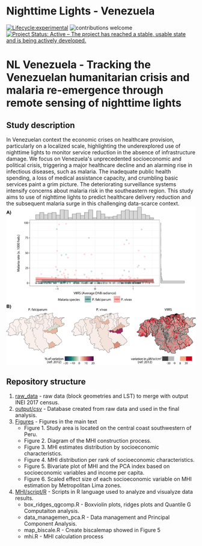 # **Nighttime Lights - Venezuela**

[![Lifecycle:experimental](https://img.shields.io/badge/lifecycle-experimental-orange.svg)](https://www.tidyverse.org/lifecycle/#experimental)
![contributions welcome](https://img.shields.io/badge/contributions-welcome-brightgreen.svg?style=flat)
[![Project Status: Active – The project has reached a stable, usable state and is being actively developed.](https://www.repostatus.org/badges/latest/active.svg)](https://www.repostatus.org/#active)

# NL Venezuela - Tracking the Venezuelan humanitarian crisis and malaria re-emergence through remote sensing of nighttime lights

## Study description
In Venezuelan context the economic crises on healthcare provision, particularly on a localized scale, highlighting the underexplored use of nighttime lights to monitor service reduction in the absence of infrastructure damage. We focus on Venezuela's unprecedented socioeconomic and political crisis, triggering a major healthcare decline and an alarming rise in infectious diseases, such as malaria. The inadequate public health spending, a loss of medical assistance capacity, and crumbling basic services paint a grim picture. The deteriorating surveillance systems intensify concerns about malaria risk in the southeastern region. This study aims to use of nighttime lights to predict healthcare delivery reduction and the subsequent malaria surge in this challenging data-scarce context.
![](https://github.com/healthinnovation/NL_Venezuela/blob/main/Fig1_v3.png)

## Repository structure

1. [raw_data](https://github.com/healthinnovation/MHI/tree/main/raw_data) -  raw data (block geometries and LST) to merge with output INEI 2017 census.
2. [output/csv](https://github.com/healthinnovation/MHI/tree/main/ouput/csv) - Database created from raw data and used in the final analysis.
3. [Figures](https://github.com/healthinnovation/MHI/tree/main/images) - Figures in the main text
    - Figure 1. Study area is located on the central coast southwestern of Peru.
    - Figure 2. Diagram of the MHI construction process.
    - Figure 3. MHI estimates distribution by socioeconomic characteristics.
    - Figure 4. MHI distribution per rank of socioeconomic characteristics.
    - Figure 5.  Bivariate plot of MHI and the PCA index based on socioeconomic variables and income per capita.
    - Figure 6. Scaled effect size of each socioeconomic variable on MHI estimation by Metropolitan Lima zones.
5. [MHI/script/R](https://github.com/healthinnovation/MHI/tree/main/script/R) - Scripts in R language used to analyze and visualyze data results.
    - box_ridges_qgcomp.R - Boxviolin plots, ridges plots and Quantile G Computaiton analysis.
    - data_managemen_pca.R - Data management and Principal Component Analysis.
    - map_biscale.R - Create biscalemap showed in Figure 5
    - mhi.R - MHI calculation process
